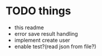# TODO things

- this readme
- error save result handling
- implement create user
- enable test?(read json from file?)
